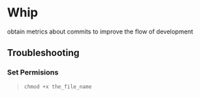 # Whip

obtain metrics about commits to improve the flow of development

## Troubleshooting
### Set Permisions

> `chmod +x the_file_name`